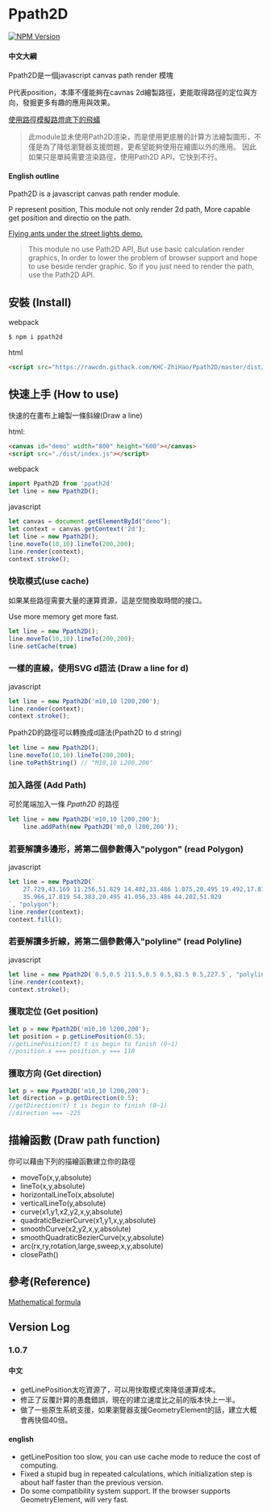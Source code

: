 # Ppath2D

[![NPM Version][npm-image]][npm-url]

#### 中文大綱

Ppath2D是一個javascript canvas path render 模塊

P代表position，本庫不僅能夠在cavnas 2d繪製路徑，更能取得路徑的定位與方向，發掘更多有趣的應用與效果。

[使用路徑模擬路燈底下的飛蟻](https://khc-zhihao.github.io/Ppath2D/index.html)

>此module並未使用Path2D渲染，而是使用更底層的計算方法繪製圖形，不僅是為了降低瀏覽器支援問題，更希望能夠使用在繪圖以外的應用。
>因此如果只是單純需要渲染路徑，使用Path2D API，它快到不行。

#### English outline

Ppath2D is a javascript canvas path render module.

P represent position, This module not only render 2d path, More capable get position and directio on the path.

[Flying ants under the street lights demo.](https://khc-zhihao.github.io/Ppath2D/index.html)

>This module no use Path2D API, But use basic calculation render graphics, In order to lower the problem of browser support and hope to use beside render graphic.
>So if you just need to render the path, use the Path2D API.

## 安裝 (Install)

webpack

```bash
$ npm i ppath2d
```

html

```html
<script src="https://rawcdn.githack.com/KHC-ZhiHao/Ppath2D/master/dist/index.js"></script>
```

## 快速上手 (How to use)

快速的在畫布上繪製一條斜線(Draw a line)

html:
```html
<canvas id="demo" width="800" height="600"></canvas>
<script src="./dist/index.js"></script>
```

webpack
```js
import Ppath2D from 'ppath2d'
let line = new Ppath2D();
```

javascript
```js
let canvas = document.getElementById("demo");
let context = canvas.getContext('2d');
let line = new Ppath2D();
line.moveTo(10,10).lineTo(200,200);
line.render(context);
context.stroke();
```

### 快取模式(use cache)

如果某些路徑需要大量的運算資源，這是空間換取時間的接口。

Use more memory get more fast.

```js
let line = new Ppath2D();
line.moveTo(10,10).lineTo(200,200);
line.setCache(true)
```

### 一樣的直線，使用SVG d語法 (Draw a line for d)

javascript
```js
let line = new Ppath2D('m10,10 l200,200');
line.render(context);
context.stroke();
```

Ppath2D的路徑可以轉換成d語法(Ppath2D to d string)

```js
let line = new Ppath2D();
line.moveTo(10,10).lineTo(200,200);
line.toPathString() // "M10,10 L200,200"
```

### 加入路徑 (Add Path)

可於尾端加入一條 *Ppath2D* 的路徑

```js
let line = new Ppath2D('m10,10 l200,200');
    line.addPath(new Ppath2D('m0,0 l200,200'));
```

### 若要解讀多邊形，將第二個參數傳入"polygon" (read Polygon)

javascript
```js
let line = new Ppath2D(`
    27.729,43.169 11.256,51.829 14.402,33.486 1.075,20.495 19.492,17.819 27.729,1.13 
    35.966,17.819 54.383,20.495 41.056,33.486 44.202,51.829
`, "polygon");
line.render(context);
context.fill();
```

### 若要解讀多折線，將第二個參數傳入"polyline" (read Polyline)

javascript
```js
let line = new Ppath2D(`0.5,0.5 211.5,0.5 0.5,81.5 0.5,227.5`, "polyline");
line.render(context);
context.stroke();
```

### 獲取定位 (Get position)

```js
let p = new Ppath2D('m10,10 l200,200');
let position = p.getLinePosition(0.5);
//getLinePosition(t) t is begin to finish (0~1)
//position.x === position.y === 110
```

### 獲取方向 (Get direction)

```js
let p = new Ppath2D('m10,10 l200,200');
let direction = p.getDirection(0.5); 
//getDirection(t) t is begin to finish (0~1)
//direction === -225
```

## 描繪函數 (Draw path function)

你可以藉由下列的描繪函數建立你的路徑

* moveTo(x,y,absolute)
* lineTo(x,y,absolute)
* horizontalLineTo(x,absolute)
* verticalLineTo(y,absolute)
* curve(x1,y1,x2,y2,x,y,absolute)
* quadraticBezierCurve(x1,y1,x,y,absolute)
* smoothCurve(x2,y2,x,y,absolute)
* smoothQuadraticBezierCurve(x,y,absolute)
* arc(rx,ry,rotation,large,sweep,x,y,absolute)
* closePath()

## 參考(Reference)

[Mathematical formula](https://ericeastwood.com/blog/25/curves-and-arcs-quadratic-cubic-elliptical-svg-implementations)

## Version Log

### 1.0.7

#### 中文

* getLinePosition太吃資源了，可以用快取模式來降低運算成本。
* 修正了反覆計算的愚蠢錯誤，現在的建立速度比之前的版本快上一半。
* 做了一些原生系統支援，如果瀏覽器支援GeometryElement的話，建立大概會再快個40倍。

#### english
* getLinePosition too slow, you can use cache mode to reduce the cost of computing.
* Fixed a stupid bug in repeated calculations, which initialization step is about half faster than the previous version.
* Do some compatibility system support. If the browser supports GeometryElement, will very fast.

[npm-image]: https://img.shields.io/npm/v/ppath2d.svg
[npm-url]: https://npmjs.org/package/ppath2d
